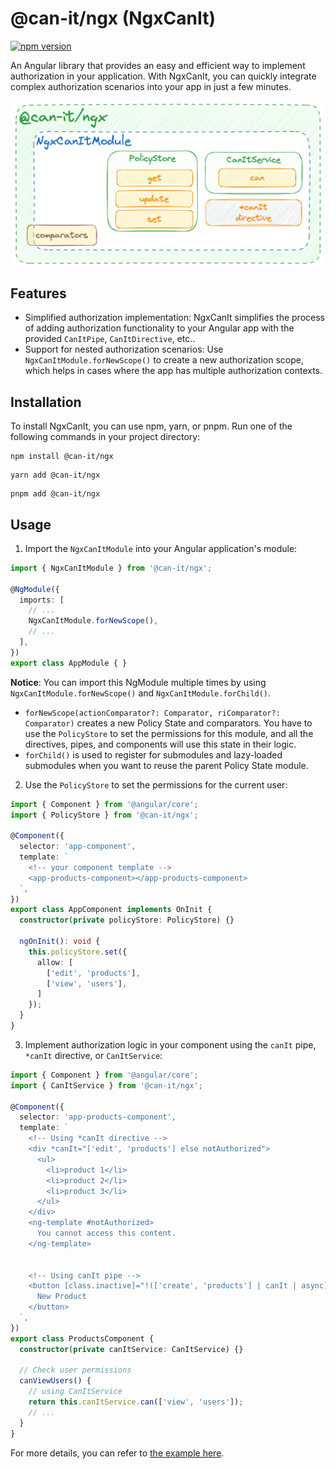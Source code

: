 # @can-it/ngx (NgxCanIt)

[![npm version](https://img.shields.io/npm/v/@can-it/ngx.svg?style=flat-square)](https://www.npmjs.org/package/@can-it/ngx)

An Angular library that provides an easy and efficient way to implement authorization in your application. With NgxCanIt, you can quickly integrate complex authorization scenarios into your app in just a few minutes.

<div style="width: 100%; display: flex; justify-content: center;">
  <img src="../../assets/ngx.png" width="500px">
</div>

## Features

- Simplified authorization implementation: NgxCanIt simplifies the process of adding authorization functionality to your Angular app with the provided `CanItPipe`, `CanItDirective`, etc..
- Support for nested authorization scenarios: Use `NgxCanItModule.forNewScope()` to create a new authorization scope, which helps in cases where the app has multiple authorization contexts.

## Installation

To install NgxCanIt, you can use npm, yarn, or pnpm. Run one of the following commands in your project directory:

```shell
npm install @can-it/ngx
```

```shell
yarn add @can-it/ngx
```

```shell
pnpm add @can-it/ngx
```

## Usage

1. Import the `NgxCanItModule` into your Angular application's module:

```typescript
import { NgxCanItModule } from '@can-it/ngx';

@NgModule({
  imports: [
    // ...
    NgxCanItModule.forNewScope(),
    // ...
  ],
})
export class AppModule { }
```

**Notice**:
You can import this NgModule multiple times by using `NgxCanItModule.forNewScope()` and `NgxCanItModule.forChild()`.
- `forNewScope(actionComparator?: Comparator, riComparator?: Comparator)` creates a new Policy State and comparators. You have to use the `PolicyStore` to set the permissions for this module, and all the directives, pipes, and components will use this state in their logic.
- `forChild()` is used to register for submodules and lazy-loaded submodules when you want to reuse the parent Policy State module.

2. Use the `PolicyStore` to set the permissions for the current user:

```typescript
import { Component } from '@angular/core';
import { PolicyStore } from '@can-it/ngx';

@Component({
  selector: 'app-component',
  template: `
    <!-- your component template -->
    <app-products-component></app-products-component>
  `,
})
export class AppComponent implements OnInit {
  constructor(private policyStore: PolicyStore) {}

  ngOnInit(): void {
    this.policyStore.set({
      allow: [
        ['edit', 'products'],
        ['view', 'users'],
      ]
    });
  }
}
```

3. Implement authorization logic in your component using the `canIt` pipe, `*canIt` directive, or `CanItService`:

```typescript
import { Component } from '@angular/core';
import { CanItService } from '@can-it/ngx';

@Component({
  selector: 'app-products-component',
  template: `
    <!-- Using *canIt directive -->
    <div *canIt="['edit', 'products'] else notAuthorized">
      <ul>
        <li>product 1</li>
        <li>product 2</li>
        <li>product 3</li>
      </ul>
    </div>
    <ng-template #notAuthorized>
      You cannot access this content.
    </ng-template>


    <!-- Using canIt pipe -->
    <button [class.inactive]="!(['create', 'products'] | canIt | async)">
      New Product
    </button>
  `,
})
export class ProductsComponent {
  constructor(private canItService: CanItService) {}

  // Check user permissions
  canViewUsers() {
    // using CanItService
    return this.canItService.can(['view', 'users']);
    // ...
  }
}
```

For more details, you can refer to [the example here](https://github.com/can-it/examples/tree/main/apps/ngx).
